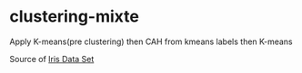 # clustering-mixte
Apply K-means(pre clustering) then CAH from kmeans labels then K-means

Source of [Iris Data Set](https://archive.ics.uci.edu/ml/datasets/iris)
